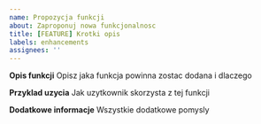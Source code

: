 ```yaml
---
name: Propozycja funkcji
about: Zaproponuj nowa funkcjonalnosc
title: [FEATURE] Krotki opis
labels: enhancements
assignees: ''
---
```


**Opis funkcji**
Opisz jaka funkcja powinna zostac dodana i dlaczego

**Przyklad uzycia**
Jak uzytkownik skorzysta z tej funkcji

**Dodatkowe informacje**
Wszystkie dodatkowe pomysly
